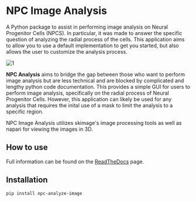 # NPC Image Analysis

A Python package to assist in performing image analysis on Neural Progenitor Cells (NPCS).  In particular, it was made to answer the specific question of analyzing the radial process of the cells. This application aims to allow you to use a default implementation to get you started, but also allows the user to customize the analysis process.

![1](https://user-images.githubusercontent.com/96258085/169920909-2001e637-31bf-44ca-afc6-cbf81f0f8dfd.jpg)


**NPC Analysis** aims to bridge the gap between those who want to perform image analysis but are less technical and are blocked by complicated and lengthy python code documentation.  This provides a simple GUI for users to perform image analysis, specifically on the radial process of Neural Progenitor Cells. However, this application can likely be used for any analysis that requires the inital use of a mask to limit the analysis to a specific region. 

NPC Image Analysis utilizes skimage's image processing tools as well as napari for viewing the images in 3D.

## How to use

Full information can be found on the [ReadTheDocs]() page.

## Installation

```pip install npc-analyze-image```



